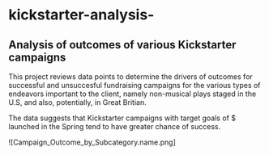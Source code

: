 # kickstarter-analysis-
Analysis of outcomes of various Kickstarter campaigns 
---
This project reviews data points to determine the drivers of outcomes for successful and unsuccesful fundraising campaigns for the various types of endeavors important to the client, namely non-musical plays staged in the U.S, and also, potentially, in Great Britian.   


The data suggests that Kickstarter campaigns with target goals of $ launched in the Spring tend to have greater chance of success.

![Campaign_Outcome_by_Subcategory.name.png]
  
